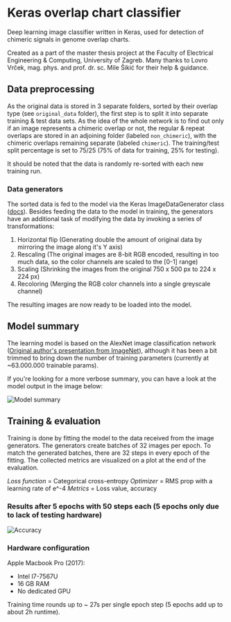 # Keras overlap chart classifier

Deep learning image classifier written in Keras, used for detection of chimeric signals in genome overlap charts.

Created as a part of the master thesis project at the Faculty of Electrical Engineering & Computing, University of Zagreb.
Many thanks to Lovro Vrček, mag. phys. and prof. dr. sc. Mile Šikić for their help & guidance.

## Data preprocessing

As the original data is stored in 3 separate folders, sorted by their overlap type (see `original_data` folder), the first step is to split it into separate training & test data sets. As the idea of the whole network is to find out only if an image represents a chimeric overlap or not, the regular & repeat overlaps are stored in an adjoining folder (labeled `non_chimeric`), with the chimeric overlaps remaining separate (labeled `chimeric`). The training/test split percentage is set to 75/25 (75% of data for training, 25% for testing). 

It should be noted that the data is randomly re-sorted with each new training run.

### Data generators

The sorted data is fed to the model via the Keras ImageDataGenerator class ([docs](https://keras.io/preprocessing/image/#imagedatagenerator-class)). Besides feeding the data to the model in training, the generators have an additional task of modifying the data by invoking a series of transformations:

1. Horizontal flip (Generating double the amount of original data by mirroring the image along it's Y axis)
2. Rescaling (The original images are 8-bit RGB encoded, resulting in too much data, so the color channels are scaled to the [0-1] range)
3. Scaling (Shrinking the images from the original 750 x 500 px to 224 x 224 px)
4. Recoloring (Merging the RGB color channels into a single greyscale channel)

The resulting images are now ready to be loaded into the model.

## Model summary

The learning model is based on the AlexNet image classification network ([Original author's presentation from ImageNet](http://www.image-net.org/challenges/LSVRC/2012/supervision.pdf)), although it has been a bit trimmed to bring down the number of training parameters (currently at ~63.000.000 trainable params).

If you're looking for a more verbose summary, you can have a look at the model output in the image below:

![Model summary](https://i.imgur.com/uQm4ov6.png)

## Training & evaluation

Training is done by fitting the model to the data received from the image generators. The generators create batches of 32 images per epoch. To match the generated batches, there are 32 steps in every epoch of the fitting. 
The collected metrics are visualized on a plot at the end of the evaluation.

*Loss function* = Categorical cross-entropy
*Optimizer* = RMS prop with a learning rate of e^-4
*Metrics* = Loss value, accuracy

### Results after 5 epochs with 50 steps each (5 epochs only due to lack of testing hardware) 
![Accuracy](https://i.imgur.com/B5qrmoe.png)

### Hardware configuration

Apple Macbook Pro (2017):
 * Intel I7-7567U
 * 16 GB RAM
 * No dedicated GPU

Training time rounds up to ~ 27s per single epoch step (5 epochs add up to about 2h runtime).
